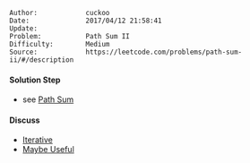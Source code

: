 
    Author:            cuckoo
    Date:              2017/04/12 21:58:41
    Update:            
    Problem:           Path Sum II
    Difficulty:        Medium
    Source:            https://leetcode.com/problems/path-sum-ii/#/description

#### Solution Step
 - see [Path Sum](https://leetcode.com/problems/path-sum/#/description)

#### Discuss
 - [Iterative](https://discuss.leetcode.com/topic/31698/java-solution-iterative-and-recursive)
 - [Maybe Useful](https://discuss.leetcode.com/topic/5414/dfs-with-one-linkedlist-accepted-java-solution)
